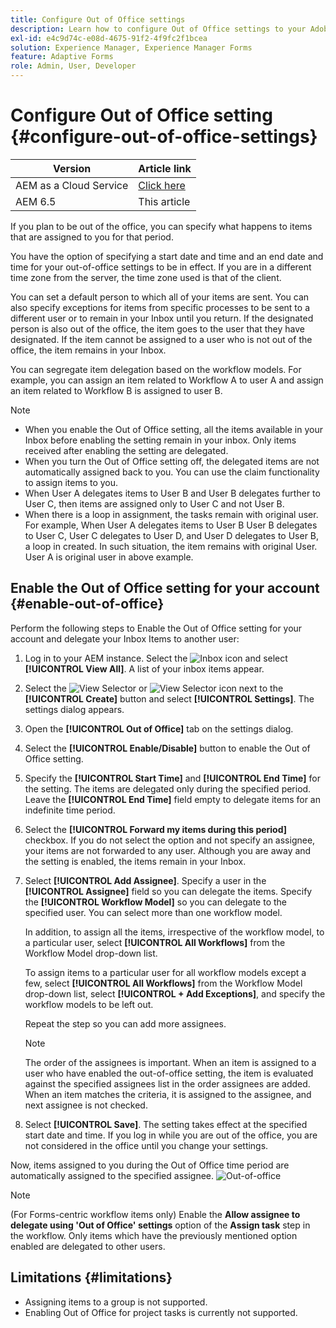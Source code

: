 ```yaml
---
title: Configure Out of Office settings
description: Learn how to configure Out of Office settings to your Adobe Experience Manager Forms instance.
exl-id: e4c9d74c-e08d-4675-91f2-4f9fc2f1bcea
solution: Experience Manager, Experience Manager Forms
feature: Adaptive Forms
role: Admin, User, Developer
---
```

# Configure Out of Office setting {#configure-out-of-office-settings}

| Version | Article link |
| -------- | ---------------------------- |
| AEM as a Cloud Service |    [Click here](https://experienceleague.adobe.com/docs/experience-manager-cloud-service/content/forms/create-form-centric-workflows/configure-out-of-office-settings.html)                  |
| AEM 6.5     | This article         |

If you plan to be out of the office, you can specify what happens to items that are assigned to you for that period.

You have the option of specifying a start date and time and an end date and time for your out-of-office settings to be in effect. If you are in a different time zone from the server, the time zone used is that of the client.

You can set a default person to which all of your items are sent. You can also specify exceptions for items from specific processes to be sent to a different user or to remain in your Inbox until you return. If the designated person is also out of the office, the item goes to the user that they have designated. If the item cannot be assigned to a user who is not out of the office, the item remains in your Inbox.

You can segregate item delegation based on the workflow models. For example, you can assign an item related to Workflow A to user A and assign an item related to Workflow B is assigned to user B.


>[!NOTE]
>
>* When you enable the Out of Office setting, all the items available in your Inbox before enabling the setting remain in your inbox. Only items received after enabling the setting are delegated.
>* When you turn the Out of Office setting off, the delegated items are not automatically assigned back to you. You can use the claim functionality to assign items to you.
>* When User A delegates items to User B and User B delegates further to User C, then items are assigned only to User C and not User B.
>* When there is a loop in assignment, the tasks remain with original user. For example,  When User A delegates items to User B User B delegates to User C, User C delegates to User D, and User D delegates to User B, a loop in created. In such situation, the item remains with original User. User A is original user in above example.

## Enable the Out of Office setting for your account {#enable-out-of-office}

Perform the following steps to Enable the Out of Office setting for your account and delegate your Inbox Items to another user:

1. Log in to your AEM instance. Select the ![Inbox](assets/bell.svg) icon and select **[!UICONTROL View All]**. A list of your inbox items appear.
1. Select the ![View Selector](assets/viewlist.svg) or ![View Selector](assets/calendar.svg) icon next to the **[!UICONTROL Create]** button and select **[!UICONTROL Settings]**. The settings dialog appears.
1. Open the **[!UICONTROL Out of Office]** tab on the settings dialog.
1. Select the **[!UICONTROL Enable/Disable]** button to enable the Out of Office setting.
1. Specify the **[!UICONTROL Start Time]**  and **[!UICONTROL End Time]** for the setting. The items are delegated only during the specified period. Leave the **[!UICONTROL End Time]** field empty to delegate items for an indefinite time period.
1. Select the **[!UICONTROL Forward my items during this period]** checkbox. If you do not select the option and not specify an assignee, your items are not forwarded to any user. Although you are away and the setting is enabled, the items remain in your Inbox.
1. Select **[!UICONTROL Add Assignee]**. Specify a user in the **[!UICONTROL Assignee]** field so you can delegate the items. Specify the **[!UICONTROL Workflow Model]** so you can delegate to the specified user. You can select more than one workflow model.

    In addition, to assign all the items, irrespective of the workflow model, to a particular user, select **[!UICONTROL All Workflows]** from the Workflow Model drop-down list. <br>

    To assign items to a particular user for all workflow models except a few, select **[!UICONTROL All Workflows]** from the Workflow Model drop-down list, select **[!UICONTROL + Add Exceptions]**, and specify the workflow models to be left out.
    <br>

    Repeat the step so you can add more assignees. <br>

    >[!NOTE]
    >
    >The order of the assignees is important. When an item is assigned to a user who have enabled the out-of-office setting, the item is evaluated against the specified assignees list in the order assignees are added. When an item matches the criteria, it is assigned to the assignee, and next assignee is not checked.

1. Select **[!UICONTROL Save]**. The setting takes effect at the specified start date and time. If you log in while you are out of the office, you are not considered in the office until you change your settings.

Now, items assigned to you during the Out of Office time period are automatically assigned to the specified assignee.
![Out-of-office](assets/out-of-office.png)

>[!NOTE]
>
>(For Forms-centric workflow items only) Enable the **Allow assignee to delegate using 'Out of Office' settings** option of the **Assign task** step in the workflow. Only items which have the previously mentioned option enabled are delegated to other users.

## Limitations {#limitations}

* Assigning items to a group is not supported.
* Enabling  Out of Office for  project tasks  is  currently  not supported.

